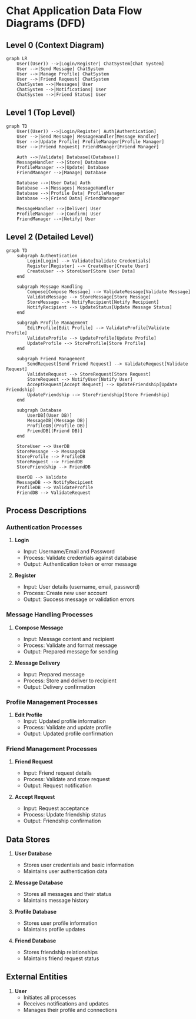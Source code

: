 # Chat Application Data Flow Diagrams (DFD)

## Level 0 (Context Diagram)
```mermaid
graph LR
    User((User)) -->|Login/Register| ChatSystem[Chat System]
    User -->|Send Message| ChatSystem
    User -->|Manage Profile| ChatSystem
    User -->|Friend Request| ChatSystem
    ChatSystem -->|Messages| User
    ChatSystem -->|Notifications| User
    ChatSystem -->|Friend Status| User
```

## Level 1 (Top Level)
```mermaid
graph TD
    User((User)) -->|Login/Register| Auth[Authentication]
    User -->|Send Message| MessageHandler[Message Handler]
    User -->|Update Profile| ProfileManager[Profile Manager]
    User -->|Friend Request| FriendManager[Friend Manager]
    
    Auth -->|Validate| Database[(Database)]
    MessageHandler -->|Store| Database
    ProfileManager -->|Update| Database
    FriendManager -->|Manage| Database
    
    Database -->|User Data| Auth
    Database -->|Messages| MessageHandler
    Database -->|Profile Data| ProfileManager
    Database -->|Friend Data| FriendManager
    
    MessageHandler -->|Deliver| User
    ProfileManager -->|Confirm| User
    FriendManager -->|Notify| User
```

## Level 2 (Detailed Level)
```mermaid
graph TD
    subgraph Authentication
        Login[Login] --> Validate[Validate Credentials]
        Register[Register] --> CreateUser[Create User]
        CreateUser --> StoreUser[Store User Data]
    end
    
    subgraph Message Handling
        Compose[Compose Message] --> ValidateMessage[Validate Message]
        ValidateMessage --> StoreMessage[Store Message]
        StoreMessage --> NotifyRecipient[Notify Recipient]
        NotifyRecipient --> UpdateStatus[Update Message Status]
    end
    
    subgraph Profile Management
        EditProfile[Edit Profile] --> ValidateProfile[Validate Profile]
        ValidateProfile --> UpdateProfile[Update Profile]
        UpdateProfile --> StoreProfile[Store Profile]
    end
    
    subgraph Friend Management
        SendRequest[Send Friend Request] --> ValidateRequest[Validate Request]
        ValidateRequest --> StoreRequest[Store Request]
        StoreRequest --> NotifyUser[Notify User]
        AcceptRequest[Accept Request] --> UpdateFriendship[Update Friendship]
        UpdateFriendship --> StoreFriendship[Store Friendship]
    end
    
    subgraph Database
        UserDB[(User DB)]
        MessageDB[(Message DB)]
        ProfileDB[(Profile DB)]
        FriendDB[(Friend DB)]
    end
    
    StoreUser --> UserDB
    StoreMessage --> MessageDB
    StoreProfile --> ProfileDB
    StoreRequest --> FriendDB
    StoreFriendship --> FriendDB
    
    UserDB --> Validate
    MessageDB --> NotifyRecipient
    ProfileDB --> ValidateProfile
    FriendDB --> ValidateRequest
```

## Process Descriptions

### Authentication Processes
1. **Login**
   - Input: Username/Email and Password
   - Process: Validate credentials against database
   - Output: Authentication token or error message

2. **Register**
   - Input: User details (username, email, password)
   - Process: Create new user account
   - Output: Success message or validation errors

### Message Handling Processes
1. **Compose Message**
   - Input: Message content and recipient
   - Process: Validate and format message
   - Output: Prepared message for sending

2. **Message Delivery**
   - Input: Prepared message
   - Process: Store and deliver to recipient
   - Output: Delivery confirmation

### Profile Management Processes
1. **Edit Profile**
   - Input: Updated profile information
   - Process: Validate and update profile
   - Output: Updated profile confirmation

### Friend Management Processes
1. **Friend Request**
   - Input: Friend request details
   - Process: Validate and store request
   - Output: Request notification

2. **Accept Request**
   - Input: Request acceptance
   - Process: Update friendship status
   - Output: Friendship confirmation

## Data Stores
1. **User Database**
   - Stores user credentials and basic information
   - Maintains user authentication data

2. **Message Database**
   - Stores all messages and their status
   - Maintains message history

3. **Profile Database**
   - Stores user profile information
   - Maintains profile updates

4. **Friend Database**
   - Stores friendship relationships
   - Maintains friend request status

## External Entities
1. **User**
   - Initiates all processes
   - Receives notifications and updates
   - Manages their profile and connections 
